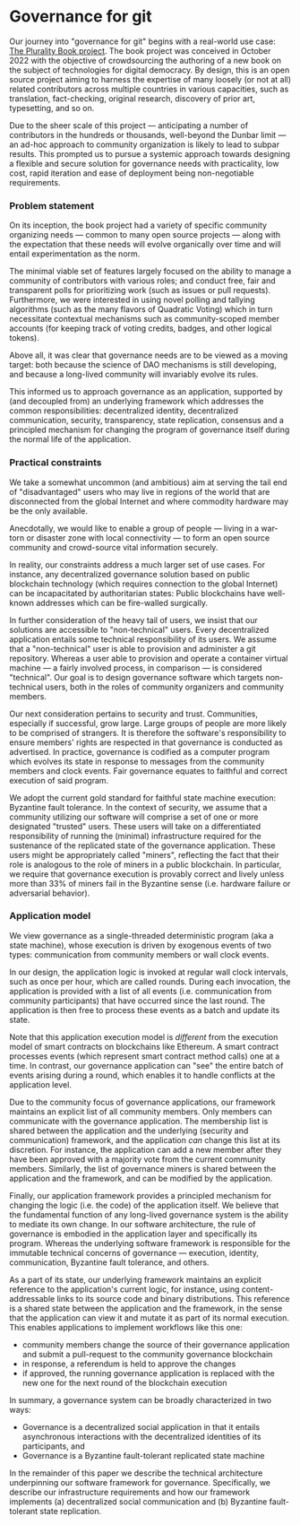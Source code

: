 # Governance for git

Our journey into "governance for git" begins with a real-world use case: [The Plurality Book project](plurality.net). The book project was conceived in October 2022 with the objective of crowdsourcing the authoring of a new book on the subject of technologies for digital democracy. By design, this is an open source project aiming to harness the expertise of many loosely (or not at all) related contributors across multiple countries in various capacities, such as translation, fact-checking, original research, discovery of prior art, typesetting, and so on.

Due to the sheer scale of this project — anticipating a number of contributors in the hundreds or thousands, well-beyond the Dunbar limit — an ad-hoc approach to community organization is likely to lead to subpar results. This prompted us to pursue a systemic approach towards designing a flexible and secure solution for governance needs with practicality, low cost, rapid iteration and ease of deployment being non-negotiable requirements.

### Problem statement

On its inception, the book project had a variety of specific community organizing needs — common to many open source projects — along with the expectation that these needs will evolve organically over time and will entail experimentation as the norm. 

The minimal viable set of features largely focused on the ability to manage a community of contributors with various roles; and conduct free, fair and transparent polls for prioritizing work (such as issues or pull requests). Furthermore, we were interested in using novel polling and tallying algorithms (such as the many flavors of Quadratic Voting) which in turn necessitate contextual mechanisms such as community-scoped member accounts (for keeping track of voting credits, badges, and other logical tokens).

Above all, it was clear that governance needs are to be viewed as a moving target: both because the science of DAO mechanisms is still developing, and because a long-lived community will invariably evolve its rules.

This informed us to approach governance as an application, supported by (and decoupled from) an underlying framework which addresses the common responsibilities: decentralized identity, decentralized communication, security, transparency, state replication, consensus and a principled mechanism for changing the program of governance itself during the normal life of the application.

### Practical constraints

We take a somewhat uncommon (and ambitious) aim at serving the tail end of "disadvantaged" users who may live in regions of the world that are disconnected from the global Internet and where commodity hardware may be the only available.

Anecdotally, we would like to enable a group of people — living in a war-torn or disaster zone with local connectivity — to form an open source community and crowd-source vital information securely.

In reality, our constraints address a much larger set of use cases. For instance, any decentralized governance solution based on public blockchain technology (which requires connection to the global Internet) can be incapacitated by authoritarian states: Public blockchains have well-known addresses which can be fire-walled surgically.

In further consideration of the heavy tail of users, we insist that our solutions are accessible to "non-technical" users. Every decentralized application entails some technical responsibility of its users. We assume that a "non-technical" user is able to provision and administer a git repository. Whereas a user able to provision and operate a container virtual machine — a fairly involved process, in comparison — is considered "technical".
Our goal is to design governance software which targets non-technical users, both in the roles of community organizers and community members.

Our next consideration pertains to security and trust. Communities, especially if successful, grow large. Large groups of people are more likely to be comprised of strangers. It is therefore the software's responsibility to ensure members' rights are respected in that governance is conducted as advertised. In practice, governance is codified as a computer program which evolves its state in response to messages from the community members and clock events. Fair governance equates to faithful and correct execution of said program.

We adopt the current gold standard for faithful state machine execution: Byzantine fault tolerance. In the context of security, we assume that a community utilizing our software will comprise a set of one or more designated "trusted" users. These users will take on a differentiated responsibility of running the (minimal) infrastructure required for the sustenance of the replicated state of the governance application. These users might be appropriately called "miners", reflecting the fact that their role is analogous to the role of miners in a public blockchain. In particular, we require that governance execution is provably correct and lively unless more than 33% of miners fail in the Byzantine sense (i.e. hardware failure or adversarial behavior).

### Application model

We view governance as a single-threaded deterministic program (aka a state machine), whose execution is driven by exogenous events of two types: communication from community members or wall clock events.

In our design, the application logic is invoked at regular wall clock intervals, such as once per hour, which are called rounds. During each invocation, the application is provided with a list of all events (i.e. communication from community participants) that have occurred since the last round. The application is then free to process these events as a batch and update its state.

Note that this application execution model is _different_ from the execution model of smart contracts on blockchains like Ethereum. A smart contract processes events (which represent smart contract method calls) one at a time. In contrast, our governance application can "see" the entire batch of events arising during a round, which enables it to handle conflicts at the application level.

Due to the community focus of governance applications, our framework maintains an explicit list of all community members. Only members can communicate with the governance application. The membership list is shared between the application and the underlying (security and communication) framework, and the application _can_ change this list at its discretion. For instance, the application can add a new member after they have been approved with a majority vote from the current community members. Similarly, the list of governance miners is shared between the application and the framework, and can be modified by the application.

Finally, our application framework provides a principled mechanism for changing the logic (i.e. the code) of the application itself. We believe that the fundamental function of any long-lived governance system is the ability to mediate its own change. In our software architecture, the rule of governance is embodied in the application layer and specifically its program. Whereas the underlying software framework is responsible for the immutable technical concerns of governance — execution, identity, communication, Byzantine fault tolerance, and others.

As a part of its state, our underlying framework maintains an explicit reference to the application's current logic, for instance, using content-addressable links to its source code and binary distributions. This reference is a shared state between the application and the framework, in the sense that the application can view it and mutate it as part of its normal execution. This enables applications to implement workflows like this one:
- community members change the source of their governance application and submit a pull-request to the community governance blockchain
- in response, a referendum is held to approve the changes
- if approved, the running governance application is replaced with the new one for the next round of the blockchain execution

In summary, a governance system can be broadly characterized in two ways:
- Governance is a decentralized social application in that it entails asynchronous interactions with the decentralized identities of its participants, and
- Governance is a Byzantine fault-tolerant replicated state machine

In the remainder of this paper we describe the technical architecture underpinning our software framework for governance. Specifically, we describe our infrastructure requirements and how our framework implements (a) decentralized social communication and (b) Byzantine fault-tolerant state replication.
